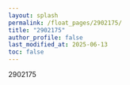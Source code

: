 ```yaml
---
layout: splash
permalink: /float_pages/2902175/
title: "2902175"
author_profile: false
last_modified_at: 2025-06-13
toc: false
---
```

 
2902175
